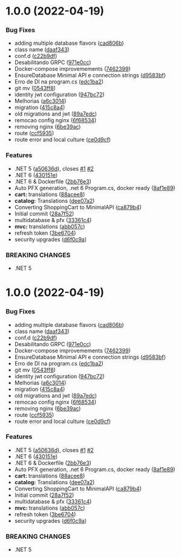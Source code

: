 # 1.0.0 (2022-04-19)


### Bug Fixes

* adding multiple database flavors ([cad806b](https://github.com/desenvolvedor-io/dev-store/commit/cad806b82fa7689e87a7f00dea3719a7df2620f2))
* class name ([daaf343](https://github.com/desenvolvedor-io/dev-store/commit/daaf3435b6a17513743d9fcfad87c54e4919b4a3))
* conf.d ([c22b9df](https://github.com/desenvolvedor-io/dev-store/commit/c22b9df74978be9cce8f4b01b7a7de783e4a0ed9))
* Desabilitando GRPC ([971e0cc](https://github.com/desenvolvedor-io/dev-store/commit/971e0cc412cf66507cdd8502fdbe9ee03d197aa1))
* Docker-compose improvemements ([7462399](https://github.com/desenvolvedor-io/dev-store/commit/74623992d0291ccbf57f6ec74cded376cf5ff92f))
* EnsureDatabase Minimal API e connection strings ([d9583bf](https://github.com/desenvolvedor-io/dev-store/commit/d9583bfb07de7672c4ca4cfbef6116257d6ba094))
* Erro de DI na program.cs ([edc1ba2](https://github.com/desenvolvedor-io/dev-store/commit/edc1ba221c0c1e4f45401f32b9535083be9651db))
* git mv ([0543ff8](https://github.com/desenvolvedor-io/dev-store/commit/0543ff8e8961ca648f4ac1f313c86ba2492a4faa))
* identity jwt configuration ([947bc72](https://github.com/desenvolvedor-io/dev-store/commit/947bc72ff42802d17f191d940ef9d3ace359131d))
* Melhorias ([a6c3014](https://github.com/desenvolvedor-io/dev-store/commit/a6c3014dd927873064a3bee5835dc63c3b7fcb5a))
* migration ([415c8a4](https://github.com/desenvolvedor-io/dev-store/commit/415c8a4a909b8eddcfeb8f6f5138876a7114d4bb))
* old migrations and jwt ([89a7edc](https://github.com/desenvolvedor-io/dev-store/commit/89a7edc6606516aa813f5bd71b6c434ca040116e))
* remocao config nginx ([6f68534](https://github.com/desenvolvedor-io/dev-store/commit/6f68534a5f5ae3d35863a55b4be6ac4c257feea8))
* removing  nginx ([6be39ac](https://github.com/desenvolvedor-io/dev-store/commit/6be39ace27e7fa8c2744d21d5f5693a959b4b13d))
* route ([ccf5935](https://github.com/desenvolvedor-io/dev-store/commit/ccf5935215eaed35b4386c96858d5b5add51ccd5))
* route error and local culture ([ce0d9cf](https://github.com/desenvolvedor-io/dev-store/commit/ce0d9cf13dcfe41c3484022fea994986e665354a))


### Features

* .NET 5 ([a50636d](https://github.com/desenvolvedor-io/dev-store/commit/a50636d25e2fcdd55ee82abd198633c17b24888d)), closes [#1](https://github.com/desenvolvedor-io/dev-store/issues/1) [#2](https://github.com/desenvolvedor-io/dev-store/issues/2)
* .NET 6 ([430151e](https://github.com/desenvolvedor-io/dev-store/commit/430151e2d7323f4505b426e38f169f52fb947623))
* .NET 6 & Dockerfile ([2bb76e3](https://github.com/desenvolvedor-io/dev-store/commit/2bb76e39b7c04e6b5618f79c733f067c5a68567a))
* Auto PFX generation, .net 6 Program.cs, docker ready ([8af1e89](https://github.com/desenvolvedor-io/dev-store/commit/8af1e89d7dabb984ffe95a8d1938886d193ea57f))
* **cart:** translations ([88acee8](https://github.com/desenvolvedor-io/dev-store/commit/88acee80e1fd8ba27083b09da269961ea1601fc3))
* **catalog:** Translations ([dee07a2](https://github.com/desenvolvedor-io/dev-store/commit/dee07a2b0b639cd238296d5b5122978803ddfd7b))
* Converting ShoppingCart to MinimalAPI ([ca879b4](https://github.com/desenvolvedor-io/dev-store/commit/ca879b4cf6b2947056f06c99856881a96dc6bcd2))
* Initial commit ([28a7f52](https://github.com/desenvolvedor-io/dev-store/commit/28a7f528ceb1b309fb22eeeb565e22d71c7c1ce6))
* multidatabase & pfx ([33361c4](https://github.com/desenvolvedor-io/dev-store/commit/33361c4fcf02dc3b6a85bcc7e07e403b9edfbb30))
* **mvc:** translations ([abb057c](https://github.com/desenvolvedor-io/dev-store/commit/abb057c466f702227cc1bbc322dc53d95182579b))
* refresh token ([3be6704](https://github.com/desenvolvedor-io/dev-store/commit/3be6704e426c779d0b4f5b284e76b7644ff30ba1))
* security upgrades ([d6f0c9a](https://github.com/desenvolvedor-io/dev-store/commit/d6f0c9a3fa876a32e647bd445e467d25ca083b84))


### BREAKING CHANGES

* .NET 5

# 1.0.0 (2022-04-19)


### Bug Fixes

* adding multiple database flavors ([cad806b](https://github.com/desenvolvedor-io/dev-store/commit/cad806b82fa7689e87a7f00dea3719a7df2620f2))
* class name ([daaf343](https://github.com/desenvolvedor-io/dev-store/commit/daaf3435b6a17513743d9fcfad87c54e4919b4a3))
* conf.d ([c22b9df](https://github.com/desenvolvedor-io/dev-store/commit/c22b9df74978be9cce8f4b01b7a7de783e4a0ed9))
* Desabilitando GRPC ([971e0cc](https://github.com/desenvolvedor-io/dev-store/commit/971e0cc412cf66507cdd8502fdbe9ee03d197aa1))
* Docker-compose improvemements ([7462399](https://github.com/desenvolvedor-io/dev-store/commit/74623992d0291ccbf57f6ec74cded376cf5ff92f))
* EnsureDatabase Minimal API e connection strings ([d9583bf](https://github.com/desenvolvedor-io/dev-store/commit/d9583bfb07de7672c4ca4cfbef6116257d6ba094))
* Erro de DI na program.cs ([edc1ba2](https://github.com/desenvolvedor-io/dev-store/commit/edc1ba221c0c1e4f45401f32b9535083be9651db))
* git mv ([0543ff8](https://github.com/desenvolvedor-io/dev-store/commit/0543ff8e8961ca648f4ac1f313c86ba2492a4faa))
* identity jwt configuration ([947bc72](https://github.com/desenvolvedor-io/dev-store/commit/947bc72ff42802d17f191d940ef9d3ace359131d))
* Melhorias ([a6c3014](https://github.com/desenvolvedor-io/dev-store/commit/a6c3014dd927873064a3bee5835dc63c3b7fcb5a))
* migration ([415c8a4](https://github.com/desenvolvedor-io/dev-store/commit/415c8a4a909b8eddcfeb8f6f5138876a7114d4bb))
* old migrations and jwt ([89a7edc](https://github.com/desenvolvedor-io/dev-store/commit/89a7edc6606516aa813f5bd71b6c434ca040116e))
* remocao config nginx ([6f68534](https://github.com/desenvolvedor-io/dev-store/commit/6f68534a5f5ae3d35863a55b4be6ac4c257feea8))
* removing  nginx ([6be39ac](https://github.com/desenvolvedor-io/dev-store/commit/6be39ace27e7fa8c2744d21d5f5693a959b4b13d))
* route ([ccf5935](https://github.com/desenvolvedor-io/dev-store/commit/ccf5935215eaed35b4386c96858d5b5add51ccd5))
* route error and local culture ([ce0d9cf](https://github.com/desenvolvedor-io/dev-store/commit/ce0d9cf13dcfe41c3484022fea994986e665354a))


### Features

* .NET 5 ([a50636d](https://github.com/desenvolvedor-io/dev-store/commit/a50636d25e2fcdd55ee82abd198633c17b24888d)), closes [#1](https://github.com/desenvolvedor-io/dev-store/issues/1) [#2](https://github.com/desenvolvedor-io/dev-store/issues/2)
* .NET 6 ([430151e](https://github.com/desenvolvedor-io/dev-store/commit/430151e2d7323f4505b426e38f169f52fb947623))
* .NET 6 & Dockerfile ([2bb76e3](https://github.com/desenvolvedor-io/dev-store/commit/2bb76e39b7c04e6b5618f79c733f067c5a68567a))
* Auto PFX generation, .net 6 Program.cs, docker ready ([8af1e89](https://github.com/desenvolvedor-io/dev-store/commit/8af1e89d7dabb984ffe95a8d1938886d193ea57f))
* **cart:** translations ([88acee8](https://github.com/desenvolvedor-io/dev-store/commit/88acee80e1fd8ba27083b09da269961ea1601fc3))
* **catalog:** Translations ([dee07a2](https://github.com/desenvolvedor-io/dev-store/commit/dee07a2b0b639cd238296d5b5122978803ddfd7b))
* Converting ShoppingCart to MinimalAPI ([ca879b4](https://github.com/desenvolvedor-io/dev-store/commit/ca879b4cf6b2947056f06c99856881a96dc6bcd2))
* Initial commit ([28a7f52](https://github.com/desenvolvedor-io/dev-store/commit/28a7f528ceb1b309fb22eeeb565e22d71c7c1ce6))
* multidatabase & pfx ([33361c4](https://github.com/desenvolvedor-io/dev-store/commit/33361c4fcf02dc3b6a85bcc7e07e403b9edfbb30))
* **mvc:** translations ([abb057c](https://github.com/desenvolvedor-io/dev-store/commit/abb057c466f702227cc1bbc322dc53d95182579b))
* refresh token ([3be6704](https://github.com/desenvolvedor-io/dev-store/commit/3be6704e426c779d0b4f5b284e76b7644ff30ba1))
* security upgrades ([d6f0c9a](https://github.com/desenvolvedor-io/dev-store/commit/d6f0c9a3fa876a32e647bd445e467d25ca083b84))


### BREAKING CHANGES

* .NET 5
